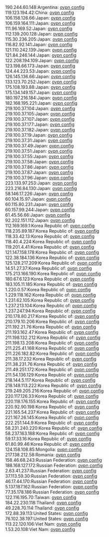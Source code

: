 190.244.60.148:Argentina: [ovpn config](vpn/190_244_60_148.ovpn)  
119.123.194.42:China: [ovpn config](vpn/119_123_194_42.ovpn)  
106.158.126.66:Japan: [ovpn config](vpn/106_158_126_66.ovpn)  
106.159.164.111:Japan: [ovpn config](vpn/106_159_164_111.ovpn)  
111.96.169.52:Japan: [ovpn config](vpn/111_96_169_52.ovpn)  
112.139.200.128:Japan: [ovpn config](vpn/112_139_200_128.ovpn)  
115.30.236.205:Japan: [ovpn config](vpn/115_30_236_205.ovpn)  
116.82.92.141:Japan: [ovpn config](vpn/116_82_92_141.ovpn)  
121.110.242.139:Japan: [ovpn config](vpn/121_110_242_139.ovpn)  
121.84.246.144:Japan: [ovpn config](vpn/121_84_246_144.ovpn)  
122.208.194.109:Japan: [ovpn config](vpn/122_208_194_109.ovpn)  
123.198.66.173:Japan: [ovpn config](vpn/123_198_66_173.ovpn)  
124.44.223.53:Japan: [ovpn config](vpn/124_44_223_53.ovpn)  
126.145.136.66:Japan: [ovpn config](vpn/126_145_136_66.ovpn)  
133.123.70.252:Japan: [ovpn config](vpn/133_123_70_252.ovpn)  
175.108.193.88:Japan: [ovpn config](vpn/175_108_193_88.ovpn)  
175.134.149.157:Japan: [ovpn config](vpn/175_134_149_157.ovpn)  
180.197.216.184:Japan: [ovpn config](vpn/180_197_216_184.ovpn)  
182.168.195.221:Japan: [ovpn config](vpn/182_168_195_221.ovpn)  
219.100.37.104:Japan: [ovpn config](vpn/219_100_37_104.ovpn)  
219.100.37.105:Japan: [ovpn config](vpn/219_100_37_105.ovpn)  
219.100.37.107:Japan: [ovpn config](vpn/219_100_37_107.ovpn)  
219.100.37.177:Japan: [ovpn config](vpn/219_100_37_177.ovpn)  
219.100.37.182:Japan: [ovpn config](vpn/219_100_37_182.ovpn)  
219.100.37.19:Japan: [ovpn config](vpn/219_100_37_19.ovpn)  
219.100.37.31:Japan: [ovpn config](vpn/219_100_37_31.ovpn)  
219.100.37.49:Japan: [ovpn config](vpn/219_100_37_49.ovpn)  
219.100.37.51:Japan: [ovpn config](vpn/219_100_37_51.ovpn)  
219.100.37.55:Japan: [ovpn config](vpn/219_100_37_55.ovpn)  
219.100.37.58:Japan: [ovpn config](vpn/219_100_37_58.ovpn)  
219.100.37.86:Japan: [ovpn config](vpn/219_100_37_86.ovpn)  
219.100.37.87:Japan: [ovpn config](vpn/219_100_37_87.ovpn)  
219.100.37.96:Japan: [ovpn config](vpn/219_100_37_96.ovpn)  
223.133.97.253:Japan: [ovpn config](vpn/223_133_97_253.ovpn)  
223.216.84.130:Japan: [ovpn config](vpn/223_216_84_130.ovpn)  
58.146.17.226:Japan: [ovpn config](vpn/58_146_17_226.ovpn)  
60.104.15.97:Japan: [ovpn config](vpn/60_104_15_97.ovpn)  
60.115.80.231:Japan: [ovpn config](vpn/60_115_80_231.ovpn)  
60.157.99.244:Japan: [ovpn config](vpn/60_157_99_244.ovpn)  
61.45.56.66:Japan: [ovpn config](vpn/61_45_56_66.ovpn)  
92.202.151.112:Japan: [ovpn config](vpn/92_202_151_112.ovpn)  
112.169.169.1:Korea Republic of: [ovpn config](vpn/112_169_169_1.ovpn)  
118.235.89.187:Korea Republic of: [ovpn config](vpn/118_235_89_187.ovpn)  
118.33.42.13:Korea Republic of: [ovpn config](vpn/118_33_42_13.ovpn)  
118.40.4.224:Korea Republic of: [ovpn config](vpn/118_40_4_224.ovpn)  
119.201.4.41:Korea Republic of: [ovpn config](vpn/119_201_4_41.ovpn)  
121.147.158.178:Korea Republic of: [ovpn config](vpn/121_147_158_178.ovpn)  
122.38.184.136:Korea Republic of: [ovpn config](vpn/122_38_184_136.ovpn)  
125.128.217.209:Korea Republic of: [ovpn config](vpn/125_128_217_209.ovpn)  
14.51.27.37:Korea Republic of: [ovpn config](vpn/14_51_27_37.ovpn)  
175.213.166.190:Korea Republic of: [ovpn config](vpn/175_213_166_190.ovpn)  
180.67.6.123:Korea Republic of: [ovpn config](vpn/180_67_6_123.ovpn)  
183.105.11.185:Korea Republic of: [ovpn config](vpn/183_105_11_185.ovpn)  
1.220.0.57:Korea Republic of: [ovpn config](vpn/1_220_0_57.ovpn)  
1.229.118.162:Korea Republic of: [ovpn config](vpn/1_229_118_162.ovpn)  
1.231.62.105:Korea Republic of: [ovpn config](vpn/1_231_62_105.ovpn)  
1.237.213.104:Korea Republic of: [ovpn config](vpn/1_237_213_104.ovpn)  
1.237.247.94:Korea Republic of: [ovpn config](vpn/1_237_247_94.ovpn)  
210.178.80.217:Korea Republic of: [ovpn config](vpn/210_178_80_217.ovpn)  
210.179.10.206:Korea Republic of: [ovpn config](vpn/210_179_10_206.ovpn)  
211.192.21.76:Korea Republic of: [ovpn config](vpn/211_192_21_76.ovpn)  
211.193.162.47:Korea Republic of: [ovpn config](vpn/211_193_162_47.ovpn)  
211.198.132.212:Korea Republic of: [ovpn config](vpn/211_198_132_212.ovpn)  
211.198.13.208:Korea Republic of: [ovpn config](vpn/211_198_13_208.ovpn)  
211.225.41.168:Korea Republic of: [ovpn config](vpn/211_225_41_168.ovpn)  
211.226.182.82:Korea Republic of: [ovpn config](vpn/211_226_182_82.ovpn)  
211.38.17.232:Korea Republic of: [ovpn config](vpn/211_38_17_232.ovpn)  
211.38.231.76:Korea Republic of: [ovpn config](vpn/211_38_231_76.ovpn)  
211.49.251.172:Korea Republic of: [ovpn config](vpn/211_49_251_172.ovpn)  
211.54.136.129:Korea Republic of: [ovpn config](vpn/211_54_136_129.ovpn)  
218.144.5.117:Korea Republic of: [ovpn config](vpn/218_144_5_117.ovpn)  
218.148.113.222:Korea Republic of: [ovpn config](vpn/218_148_113_222.ovpn)  
219.249.205.216:Korea Republic of: [ovpn config](vpn/219_249_205_216.ovpn)  
220.117.126.33:Korea Republic of: [ovpn config](vpn/220_117_126_33.ovpn)  
220.118.176.155:Korea Republic of: [ovpn config](vpn/220_118_176_155.ovpn)  
220.92.90.198:Korea Republic of: [ovpn config](vpn/220_92_90_198.ovpn)  
221.165.54.237:Korea Republic of: [ovpn config](vpn/221_165_54_237.ovpn)  
221.167.26.145:Korea Republic of: [ovpn config](vpn/221_167_26_145.ovpn)  
222.251.144.9:Korea Republic of: [ovpn config](vpn/222_251_144_9.ovpn)  
58.231.240.220:Korea Republic of: [ovpn config](vpn/58_231_240_220.ovpn)  
58.237.163.188:Korea Republic of: [ovpn config](vpn/58_237_163_188.ovpn)  
59.17.33.16:Korea Republic of: [ovpn config](vpn/59_17_33_16.ovpn)  
61.80.99.46:Korea Republic of: [ovpn config](vpn/61_80_99_46.ovpn)  
124.158.108.85:Mongolia: [ovpn config](vpn/124_158_108_85.ovpn)  
217.138.212.58:Romania: [ovpn config](vpn/217_138_212_58.ovpn)  
158.46.68.243:Russian Federation: [ovpn config](vpn/158_46_68_243.ovpn)  
188.168.127.172:Russian Federation: [ovpn config](vpn/188_168_127_172.ovpn)  
2.63.41.237:Russian Federation: [ovpn config](vpn/2_63_41_237.ovpn)  
37.113.59.30:Russian Federation: [ovpn config](vpn/37_113_59_30.ovpn)  
46.17.44.170:Russian Federation: [ovpn config](vpn/46_17_44_170.ovpn)  
5.137.187.162:Russian Federation: [ovpn config](vpn/5_137_187_162.ovpn)  
77.35.178.186:Russian Federation: [ovpn config](vpn/77_35_178_186.ovpn)  
122.116.195.70:Taiwan: [ovpn config](vpn/122_116_195_70.ovpn)  
184.22.230.118:Thailand: [ovpn config](vpn/184_22_230_118.ovpn)  
49.228.70.114:Thailand: [ovpn config](vpn/49_228_70_114.ovpn)  
172.88.39.113:United States: [ovpn config](vpn/172_88_39_113.ovpn)  
76.102.38.197:United States: [ovpn config](vpn/76_102_38_197.ovpn)  
113.22.120.106:Viet Nam: [ovpn config](vpn/113_22_120_106.ovpn)  
1.53.20.108:Viet Nam: [ovpn config](vpn/1_53_20_108.ovpn)  
